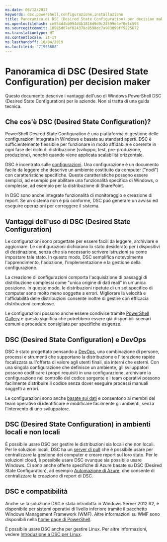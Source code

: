 ```yaml
---
ms.date: 06/12/2017
keywords: dsc,powershell,configurazione,installazione
title: Panoramica di DSC (Desired State Configuration) per decision maker
ms.openlocfilehash: ce554d4bb994d4b1816d9d9c24599e4ef0e1c593
ms.sourcegitcommit: 18985d07ef024378c8590dc7a983099ff9225672
ms.translationtype: HT
ms.contentlocale: it-IT
ms.lasthandoff: 10/04/2019
ms.locfileid: "71953688"
---
```

# <a name="desired-state-configuration-overview-for-decision-makers"></a>Panoramica di DSC (Desired State Configuration) per decision maker

Questo documento descrive i vantaggi dell'uso di Windows PowerShell DSC (Desired State Configuration) per le aziende. Non si tratta di una guida tecnica.

## <a name="what-is-desired-state-configuration"></a>Che cos'è DSC (Desired State Configuration)?

PowerShell Desired State Configuration è una piattaforma di gestione delle configurazioni integrata in Windows e basata su standard aperti. DSC è sufficientemente flessibile per funzionare in modo affidabile e coerente in ogni fase del ciclo di distribuzione (sviluppo, test, pre-produzione, produzione), nonché quando viene applicata scalabilità orizzontale.

DSC è incentrato sulle [configurazioni](../configurations/configurations.md).
Una configurazione è un documento facile da leggere che descrive un ambiente costituito da computer ("nodi") con caratteristiche specifiche.
Queste caratteristiche possono essere semplici, ad esempio per abilitare una funzionalità specifica di Windows, o complesse, ad esempio per la distribuzione di SharePoint.

In DSC sono anche integrate funzionalità di monitoraggio e creazione di report.
Se un sistema non è più conforme, DSC può generare un avviso ed eseguire operazioni per correggere il sistema.

## <a name="benefits-of-using-desired-state-configuration"></a>Vantaggi dell'uso di DSC (Desired State Configuration)

Le configurazioni sono progettate per essere facili da leggere, archiviare e aggiornare.
Le configurazioni dichiarano lo stato desiderato per i dispositivi di destinazione, senza che sia necessario scrivere istruzioni su come impostare tale stato.
In questo modo, DSC semplifica notevolmente l'apprendimento, l'adozione, l'implementazione e la gestione della configurazione.

La creazione di configurazioni comporta l'acquisizione di passaggi di distribuzione complessi come "unica origine di dati reali" in un'unica posizione.
In questo modo, le distribuzioni ripetute di un set specifico di computer sono molto meno soggette a errori.
Migliorare la velocità e l'affidabilità delle distribuzioni consente inoltre di gestire con efficacia distribuzioni complesse.

Le configurazioni possono anche essere condivise tramite [PowerShell Gallery](https://powershellgallery.com) e questo significa che potrebbero essere già disponibili scenari comuni e procedure consigliate per specifiche esigenze.


## <a name="desired-state-configuration-and-devops"></a>DSC (Desired State Configuration) e DevOps

DSC è stato progettato pensando a [DevOps](http://blogs.technet.com/b/ashleymcglone/archive/2015/11/20/devops-for-n00bs-ie-windows-people.aspx), una combinazione di persone, processi e strumenti che supportano la distribuzione e l'iterazione rapide focalizzata sull'offerta di valore agli utenti finali, sia interni che esterni.
Con una singola configurazione che definisce un ambiente, gli sviluppatori possono codificare i propri requisiti in una configurazione, archiviare la configurazione nel controllo del codice sorgente e i team operativi possono facilmente distribuire il codice senza dover eseguire processi manuali soggetti a errori.

Le configurazioni sono anche [basate sui dati](../configurations/configData.md) e consentono ai membri del team operativo di identificare e modificare facilmente gli ambienti, senza l'intervento di uno sviluppatore.

## <a name="desired-state-configuration-on-premises-and-off-premises"></a>DSC (Desired State Configuration) in ambienti locali e non locali
È possibile usare DSC per gestire le distribuzioni sia locali che non locali.
Per le soluzioni locali, DSC ha un [server di pull](../pull-server/pullServer.md) che è possibile usare per centralizzare la gestione dei computer e creare report sul loro stato.
Per le soluzioni cloud, è possibile usare DSC ovunque sia possibile usare Windows.
Ci sono anche offerte specifiche di Azure basate su DSC (Desired State Configuration), ad esempio [Automazione di Azure](https://azure.microsoft.com/en-us/documentation/services/automation/), che consente di centralizzare la creazione di report di DSC.

## <a name="dsc-and-compatibility"></a>DSC e compatibilità

Anche se la soluzione DSC è stata introdotta in Windows Server 2012 R2, è disponibile per sistemi operativi di livello inferiore tramite il pacchetto Windows Management Framework (WMF).
Altre informazioni su WMF sono disponibili nella [home page di PowerShell](/powershell/).

È possibile usare DSC anche per gestire Linux. Per altre informazioni, vedere [Introduzione a DSC per Linux](../getting-started/lnxGettingStarted.md).
